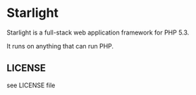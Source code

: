 # Starlight

Starlight is a full-stack web application framework for PHP 5.3.

It runs on anything that can run PHP.
	

LICENSE
-------

see LICENSE file